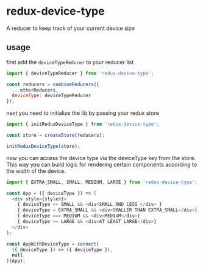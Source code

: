 # redux-device-type
A reducer to keep track of your current device size

## usage

first add the `deviceTypeReducer` to your reducer list

```javascript
import { deviceTypeReducer } from 'redux-device-type';

const reducers = combineReducers({
  ...otherReducers,
  deviceType: deviceTypeReducer
});
```

next you need to initialize the lib by passing your redux store

```javascript
import { initReduxDeviceType } from 'redux-device-type';

const store = createStore(reducers);

initReduxDeviceType(store);
```

now you can access the device type via the deviceType key from the store. This way you can build logic for rendering certain components according to the width of the device.

```javascript
import { EXTRA_SMALL, SMALL, MEDIUM, LARGE } from 'redux-device-type';

const App = ({ deviceType }) => (
  <div style={styles}>
    { deviceType <= SMALL && <div>SMALL AND LESS </div> }
    { deviceType < EXTRA_SMALL && <div>SMALLER THAN EXTRA_SMALL</div>}
    { deviceType === MEDIUM && <div>MEDIUM</div>}
    { deviceType >= LARGE && <div>AT LEAST LARGE</div>}
  </div>
);

const AppWithDeviceType = connect(
  ({ deviceType }) => ({ deviceType }),
  null
)(App);
```
